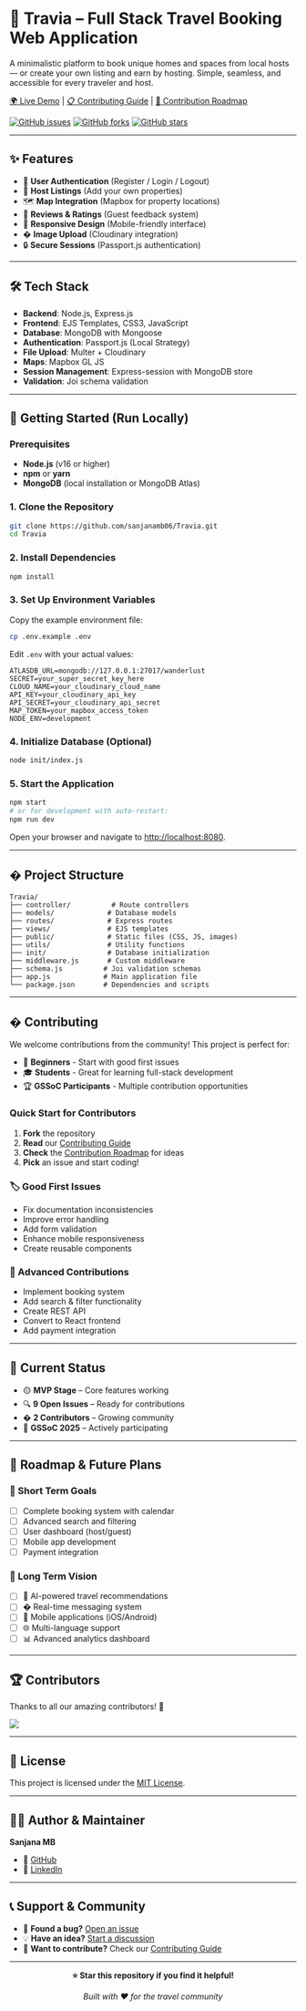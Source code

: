 # 🧳 Travia – Full Stack Travel Booking Web Application

A minimalistic platform to book unique homes and spaces from local hosts — or create your own listing and earn by hosting. Simple, seamless, and accessible for every traveler and host.

[🌍 Live Demo](https://travia-408o.onrender.com/listings) | [📋 Contributing Guide](./CONTRIBUTING.md) | [🎯 Contribution Roadmap](./CONTRIBUTION_ROADMAP.md)

[![GitHub issues](https://img.shields.io/github/issues/sanjanamb06/Travia)](https://github.com/sanjanamb06/Travia/issues)
[![GitHub forks](https://img.shields.io/github/forks/sanjanamb06/Travia)](https://github.com/sanjanamb06/Travia/network)
[![GitHub stars](https://img.shields.io/github/stars/sanjanamb06/Travia)](https://github.com/sanjanamb06/Travia/stargazers)

---

## ✨ Features

- 🔐 **User Authentication** (Register / Login / Logout)
- 🏡 **Host Listings** (Add your own properties)
- 🗺️ **Map Integration** (Mapbox for property locations)
- 📝 **Reviews & Ratings** (Guest feedback system)
- 📱 **Responsive Design** (Mobile-friendly interface)
- �️ **Image Upload** (Cloudinary integration)
- 🔒 **Secure Sessions** (Passport.js authentication)

---

## 🛠️ Tech Stack

- **Backend**: Node.js, Express.js
- **Frontend**: EJS Templates, CSS3, JavaScript
- **Database**: MongoDB with Mongoose
- **Authentication**: Passport.js (Local Strategy)
- **File Upload**: Multer + Cloudinary
- **Maps**: Mapbox GL JS
- **Session Management**: Express-session with MongoDB store
- **Validation**: Joi schema validation

---

## 🚀 Getting Started (Run Locally)

### Prerequisites
- **Node.js** (v16 or higher)
- **npm** or **yarn**
- **MongoDB** (local installation or MongoDB Atlas)

### 1. Clone the Repository
```bash
git clone https://github.com/sanjanamb06/Travia.git
cd Travia
```

### 2. Install Dependencies
```bash
npm install
```

### 3. Set Up Environment Variables

Copy the example environment file:
```bash
cp .env.example .env
```

Edit `.env` with your actual values:
```env
ATLASDB_URL=mongodb://127.0.0.1:27017/wanderlust
SECRET=your_super_secret_key_here
CLOUD_NAME=your_cloudinary_cloud_name
API_KEY=your_cloudinary_api_key
API_SECRET=your_cloudinary_api_secret
MAP_TOKEN=your_mapbox_access_token
NODE_ENV=development
```

### 4. Initialize Database (Optional)
```bash
node init/index.js
```

### 5. Start the Application
```bash
npm start
# or for development with auto-restart:
npm run dev
```

Open your browser and navigate to [http://localhost:8080](http://localhost:8080).

---

## � Project Structure

```
Travia/
├── controller/          # Route controllers
├── models/             # Database models
├── routes/             # Express routes
├── views/              # EJS templates
├── public/             # Static files (CSS, JS, images)
├── utils/              # Utility functions
├── init/               # Database initialization
├── middleware.js       # Custom middleware
├── schema.js          # Joi validation schemas
├── app.js             # Main application file
└── package.json       # Dependencies and scripts
```

---

## � Contributing

We welcome contributions from the community! This project is perfect for:

- 🔰 **Beginners** - Start with good first issues
- 🎓 **Students** - Great for learning full-stack development
- 🏆 **GSSoC Participants** - Multiple contribution opportunities

### Quick Start for Contributors

1. **Fork** the repository
2. **Read** our [Contributing Guide](./CONTRIBUTING.md)
3. **Check** the [Contribution Roadmap](./CONTRIBUTION_ROADMAP.md) for ideas
4. **Pick** an issue and start coding!

### 🏷️ Good First Issues
- Fix documentation inconsistencies
- Improve error handling
- Add form validation
- Enhance mobile responsiveness
- Create reusable components

### 🚀 Advanced Contributions
- Implement booking system
- Add search & filter functionality
- Create REST API
- Convert to React frontend
- Add payment integration

---

## 📌 Current Status

- 🟡 **MVP Stage** – Core features working
- 🔍 **9 Open Issues** – Ready for contributions
- � **2 Contributors** – Growing community
- 🎯 **GSSoC 2025** – Actively participating

---

## 🧠 Roadmap & Future Plans

### 🎯 Short Term Goals
- [ ] Complete booking system with calendar
- [ ] Advanced search and filtering
- [ ] User dashboard (host/guest)
- [ ] Mobile app development
- [ ] Payment integration

### 🚀 Long Term Vision
- [ ] 🤖 AI-powered travel recommendations
- [ ] � Real-time messaging system
- [ ] 📱 Mobile applications (iOS/Android)
- [ ] 🌐 Multi-language support
- [ ] 📊 Advanced analytics dashboard

---

## 🏆 Contributors

Thanks to all our amazing contributors! 🎉

<a href="https://github.com/sanjanamb06/Travia/graphs/contributors">
  <img src="https://contrib.rocks/image?repo=sanjanamb06/Travia" />
</a>

---

## 📄 License

This project is licensed under the [MIT License](./LICENSE).

---

## 🙋‍♀️ Author & Maintainer

**Sanjana MB**
- 🐙 [GitHub](https://github.com/sanjanamb06)
- 💼 [LinkedIn](https://linkedin.com/in/sanjanamb06) <!-- Update with actual link -->

---

## 📞 Support & Community

- 🐛 **Found a bug?** [Open an issue](https://github.com/sanjanamb06/Travia/issues)
- 💡 **Have an idea?** [Start a discussion](https://github.com/sanjanamb06/Travia/discussions)
- 🤝 **Want to contribute?** Check our [Contributing Guide](./CONTRIBUTING.md)

---

<div align="center">

**⭐ Star this repository if you find it helpful!**

*Built with ❤️ for the travel community*

</div>
